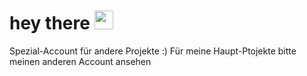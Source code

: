 <h1>
  hey there
  <img src="https://media.giphy.com/media/hvRJCLFzcasrR4ia7z/giphy.gif" width="30px"/>
</h1>
Spezial-Account für andere Projekte :)
Für meine Haupt-Ptojekte bitte meinen anderen Account ansehen
